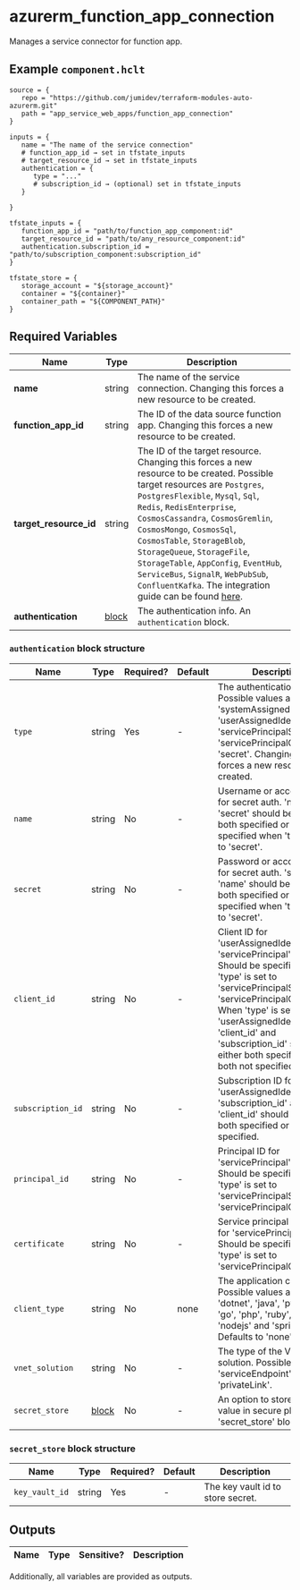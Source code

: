 # azurerm_function_app_connection

Manages a service connector for function app.

## Example `component.hclt`

```hcl
source = {
   repo = "https://github.com/jumidev/terraform-modules-auto-azurerm.git"   
   path = "app_service_web_apps/function_app_connection"   
}

inputs = {
   name = "The name of the service connection"   
   # function_app_id → set in tfstate_inputs
   # target_resource_id → set in tfstate_inputs
   authentication = {
      type = "..."      
      # subscription_id → (optional) set in tfstate_inputs
   }
   
}

tfstate_inputs = {
   function_app_id = "path/to/function_app_component:id"   
   target_resource_id = "path/to/any_resource_component:id"   
   authentication.subscription_id = "path/to/subscription_component:subscription_id"   
}

tfstate_store = {
   storage_account = "${storage_account}"   
   container = "${container}"   
   container_path = "${COMPONENT_PATH}"   
}

```

## Required Variables

| Name | Type |  Description |
| ---- | --------- |  ----------- |
| **name** | string |  The name of the service connection. Changing this forces a new resource to be created. | 
| **function_app_id** | string |  The ID of the data source function app. Changing this forces a new resource to be created. | 
| **target_resource_id** | string |  The ID of the target resource. Changing this forces a new resource to be created. Possible target resources are `Postgres`, `PostgresFlexible`, `Mysql`, `Sql`, `Redis`, `RedisEnterprise`, `CosmosCassandra`, `CosmosGremlin`, `CosmosMongo`, `CosmosSql`, `CosmosTable`, `StorageBlob`, `StorageQueue`, `StorageFile`, `StorageTable`, `AppConfig`, `EventHub`, `ServiceBus`, `SignalR`, `WebPubSub`, `ConfluentKafka`. The integration guide can be found [here](https://learn.microsoft.com/en-us/azure/service-connector/how-to-integrate-postgres). | 
| **authentication** | [block](#authentication-block-structure) |  The authentication info. An `authentication` block. | 

### `authentication` block structure

| Name | Type | Required? | Default | Description |
| ---- | ---- | --------- | ------- | ----------- |
| `type` | string | Yes | - | The authentication type. Possible values are 'systemAssignedIdentity', 'userAssignedIdentity', 'servicePrincipalSecret', 'servicePrincipalCertificate', 'secret'. Changing this forces a new resource to be created. |
| `name` | string | No | - | Username or account name for secret auth. 'name' and 'secret' should be either both specified or both not specified when 'type' is set to 'secret'. |
| `secret` | string | No | - | Password or account key for secret auth. 'secret' and 'name' should be either both specified or both not specified when 'type' is set to 'secret'. |
| `client_id` | string | No | - | Client ID for 'userAssignedIdentity' or 'servicePrincipal' auth. Should be specified when 'type' is set to 'servicePrincipalSecret' or 'servicePrincipalCertificate'. When 'type' is set to 'userAssignedIdentity', 'client_id' and 'subscription_id' should be either both specified or both not specified. |
| `subscription_id` | string | No | - | Subscription ID for 'userAssignedIdentity'. 'subscription_id' and 'client_id' should be either both specified or both not specified. |
| `principal_id` | string | No | - | Principal ID for 'servicePrincipal' auth. Should be specified when 'type' is set to 'servicePrincipalSecret' or 'servicePrincipalCertificate'. |
| `certificate` | string | No | - | Service principal certificate for 'servicePrincipal' auth. Should be specified when 'type' is set to 'servicePrincipalCertificate'. |
| `client_type` | string | No | none | The application client type. Possible values are 'none', 'dotnet', 'java', 'python', 'go', 'php', 'ruby', 'django', 'nodejs' and 'springBoot'. Defaults to 'none'. |
| `vnet_solution` | string | No | - | The type of the VNet solution. Possible values are 'serviceEndpoint', 'privateLink'. |
| `secret_store` | [block](#secret_store-block-structure) | No | - | An option to store secret value in secure place. An 'secret_store' block. |

### `secret_store` block structure

| Name | Type | Required? | Default | Description |
| ---- | ---- | --------- | ------- | ----------- |
| `key_vault_id` | string | Yes | - | The key vault id to store secret. |



## Outputs

| Name | Type | Sensitive? | Description |
| ---- | ---- | --------- | --------- |

Additionally, all variables are provided as outputs.
